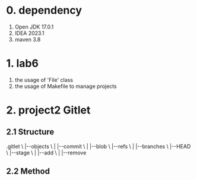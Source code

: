 # 0. dependency
1. Open JDK 17.0.1
2. IDEA 2023.1
3. maven 3.8

# 1. lab6
1. the usage of 'File' class
2. the usage of Makefile to manage projects

# 2. project2 Gitlet
## 2.1 Structure
\.gitlet
\    |--objects
\    |    |--commit
\    |    |--blob
\    |--refs
\    |    |--branches
\    |--HEAD
\    |--stage
\    |    |--add
\    |    |--remove
## 2.2 Method
